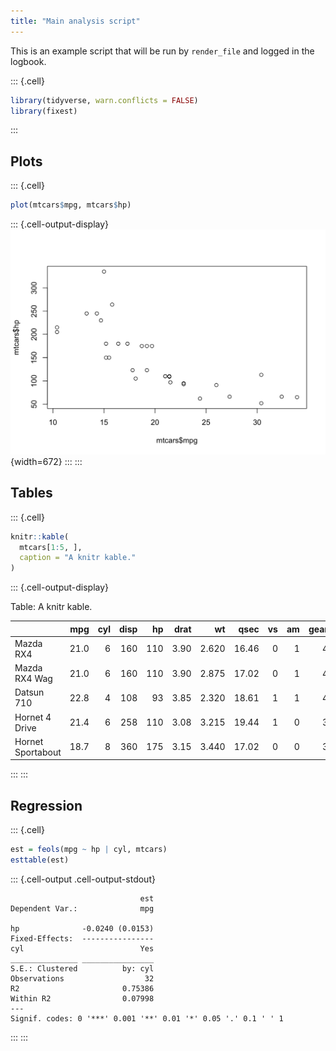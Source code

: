 ```yaml
---
title: "Main analysis script"
---
```



This is an example script that will be run by `render_file` and logged in 
the logbook.


::: {.cell}

```{.r .cell-code}
library(tidyverse, warn.conflicts = FALSE)
library(fixest)
```
:::


## Plots


::: {.cell}

```{.r .cell-code}
plot(mtcars$mpg, mtcars$hp)
```

::: {.cell-output-display}
![](index_files/figure-html/unnamed-chunk-2-1.png){width=672}
:::
:::


## Tables


::: {.cell}

```{.r .cell-code}
knitr::kable(
  mtcars[1:5, ], 
  caption = "A knitr kable."
)
```

::: {.cell-output-display}


Table: A knitr kable.

|                  |  mpg| cyl| disp|  hp| drat|    wt|  qsec| vs| am| gear| carb|
|:-----------------|----:|---:|----:|---:|----:|-----:|-----:|--:|--:|----:|----:|
|Mazda RX4         | 21.0|   6|  160| 110| 3.90| 2.620| 16.46|  0|  1|    4|    4|
|Mazda RX4 Wag     | 21.0|   6|  160| 110| 3.90| 2.875| 17.02|  0|  1|    4|    4|
|Datsun 710        | 22.8|   4|  108|  93| 3.85| 2.320| 18.61|  1|  1|    4|    1|
|Hornet 4 Drive    | 21.4|   6|  258| 110| 3.08| 3.215| 19.44|  1|  0|    3|    1|
|Hornet Sportabout | 18.7|   8|  360| 175| 3.15| 3.440| 17.02|  0|  0|    3|    2|


:::
:::


## Regression


::: {.cell}

```{.r .cell-code}
est = feols(mpg ~ hp | cyl, mtcars)
esttable(est)
```

::: {.cell-output .cell-output-stdout}

```
                             est
Dependent Var.:              mpg
                                
hp              -0.0240 (0.0153)
Fixed-Effects:  ----------------
cyl                          Yes
_______________ ________________
S.E.: Clustered          by: cyl
Observations                  32
R2                       0.75386
Within R2                0.07998
---
Signif. codes: 0 '***' 0.001 '**' 0.01 '*' 0.05 '.' 0.1 ' ' 1
```


:::
:::
